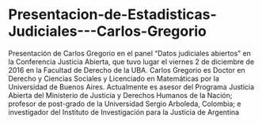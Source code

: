 # Presentacion-de-Estadisticas-Judiciales---Carlos-Gregorio
Presentación de Carlos Gregorio en el panel “Datos judiciales abiertos” en la Conferencia Justicia Abierta, que tuvo lugar el viernes 2 de diciembre de 2016 en la Facultad de Derecho de la UBA. Carlos Gregorio es Doctor en Derecho y Ciencias Sociales y Licenciado en Matemáticas por la Universidad de Buenos Aires. Actualmente es asesor del Programa Justicia Abierta del Ministerio de Justicia y Derechos Humanos de la Nación; profesor de post-grado de la Universidad Sergio Arboleda, Colombia; e investigador del Instituto de Investigación para la Justicia de Argentina
